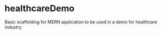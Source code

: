 # healthcareDemo
Basic scaffolding for MERN application to be used in a demo for healthcare industry.
